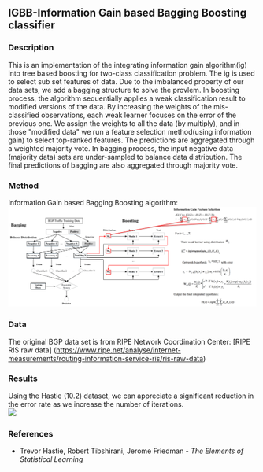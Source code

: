 
## IGBB-Information Gain based Bagging Boosting classifier

### Description

This is an implementation of the integrating information gain algorithm(ig) into tree based boosting for two-class classification problem. The ig is used to select sub set features of data. Due to the imbalanced property of our data sets, we add a bagging structure to solve the provlem.
In boosting process, the algorithm sequentially applies a weak classification result to modified versions of the data. 
By increasing the weights of the mis-classified observations, each weak learner focuses on the error of the previous one. 
We assign the weights to all the data (by multiply), and in those "modified data" we run a feature selection method(using information gain) to select top-ranked features.
The predictions are aggregated through a weighted majority vote.
In bagging process, the input negative data (majority data) sets are under-sampled to balance data distribution.
The final predictions  of bagging are also aggregated through majority vote.

### Method 
Information Gain based Bagging Boosting algorithm:<br />
<img src="https://github.com/designer357/IGBB/blob/master/images/igbb.png"> <br />
### Data 
The original BGP data set is from RIPE Network Coordination Center: [RIPE RIS raw data] (https://www.ripe.net/analyse/internet-measurements/routing-information-service-ris/ris-raw-data)  
### Results
Using the Hastie (10.2) dataset, we can appreciate a significant reduction in the error rate as we increase the number of iterations. <br />
<img src="https://github.com/jaimeps/adaboost-implementation/blob/master/images/error_rate.png" width="500"> <br />

### References
- Trevor Hastie, Robert Tibshirani, Jerome Friedman - *The Elements of Statistical Learning*